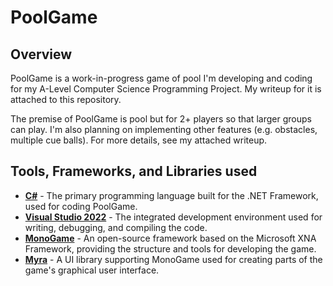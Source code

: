 # PoolGame
## Overview
PoolGame is a work-in-progress game of pool I'm developing and coding for my A-Level Computer Science Programming Project. My writeup for it is attached to this repository.

The premise of PoolGame is pool but for 2+ players so that larger groups can play. 
I'm also planning on implementing other features (e.g. obstacles, multiple cue balls). For more details, see my attached writeup.

## Tools, Frameworks, and Libraries used
- [**C#**](https://learn.microsoft.com/en-us/dotnet/csharp/) - The primary programming language built for the .NET Framework, used for coding PoolGame.
- [**Visual Studio 2022**](https://visualstudio.microsoft.com/vs/) - The integrated development environment used for writing, debugging, and compiling the code.
- [**MonoGame**](https://monogame.net) - An open-source framework based on the Microsoft XNA Framework, providing the structure and tools for developing the game.
- [**Myra**](https://github.com/rds1983/Myra) - A UI library supporting MonoGame used for creating parts of the game's graphical user interface.
